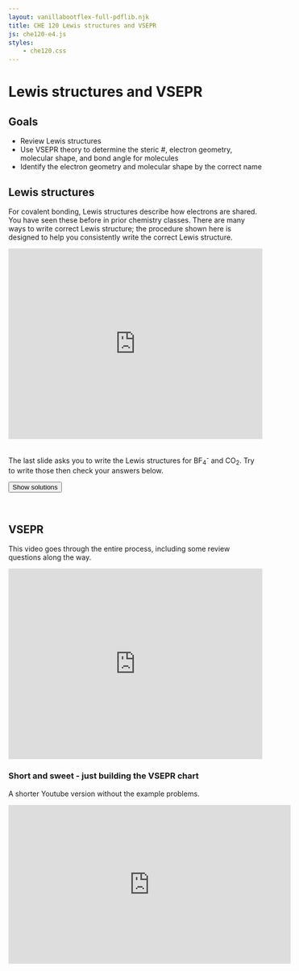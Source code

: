 ```yaml
---
layout: vanillabootflex-full-pdflib.njk
title: CHE 120 Lewis structures and VSEPR
js: che120-e4.js
styles:
	- che120.css
---
```


# Lewis structures and VSEPR

## Goals

- Review Lewis structures
- Use VSEPR theory to determine the steric #, electron geometry, molecular shape, and bond angle for molecules
- Identify the electron geometry and molecular shape by the correct name

## Lewis structures

For covalent bonding, Lewis structures describe how electrons are shared. You have seen these before in prior chemistry classes. There are many ways to write correct Lewis structure; the procedure shown here is designed to help you consistently write the correct Lewis structure. 

<div style="position: relative; width: 100%; height: 0; padding-bottom: 75%;">
    <iframe style="position: absolute; width: 100%; height: 100%; border: 0;" scrolling="no" src="https://expl.ai/BUVGAXV?mode=embed" frameborder="0" allowfullscreen></iframe>
</div>

<br>

The last slide asks you to write the Lewis structures for BF<sub>4</sub><sup>-</sup> and CO<sub>2</sub>. Try to write those then check your answers below.

<button class="btn btn-primary"
    onclick='document.getElementById("solution-div").removeAttribute("hidden");'>Show solutions</button>

<div id="solution-div" hidden>

<img src="/img/21-lewis-III.png" alt="solutions" width="100%" max-width="480px"/>

If you want to see the step by step solutions, you can watch those below.

<button class="btn btn-secondary"
    onclick='document.getElementById("solution-video").removeAttribute("hidden");'>Show solution video</button>

<div id="solution-video" hidden>
<div style="position: relative; width: 100%; height: 0; padding-bottom: 75%;">
    <iframe style="position: absolute; width: 100%; height: 100%; border: 0;" scrolling="no" src="https://expl.ai/CRTBUDS?mode=embed" frameborder="0" allowfullscreen></iframe>
</div>
</div>
</div>

<br>

## VSEPR 

This video goes through the entire process, including some review questions along the way.

<div style="position: relative; width: 100%; height: 0; padding-bottom: 75%;">
    <iframe style="position: absolute; left: 0; top: 0; width: 100%; height: 100%; border: 0;" scrolling="no" src="https://expl.ai/EEDHPVJ?mode=embed" frameborder="0" allowfullscreen></iframe>
</div>

### Short and sweet - just building the VSEPR chart

A shorter Youtube version without the example problems.

<iframe width="560" height="315" src="https://www.youtube.com/embed/ZFyrTdH0Q-Q" title="YouTube video player" frameborder="0" allow="accelerometer; autoplay; clipboard-write; encrypted-media; gyroscope; picture-in-picture; web-share" allowfullscreen></iframe>
